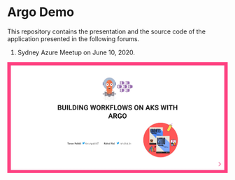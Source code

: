 # Argo Demo

This repository contains the presentation and the source code of the application presented in the following forums.

1. Sydney Azure Meetup on June 10, 2020.

![slide cover](slide-cover.jpg)
